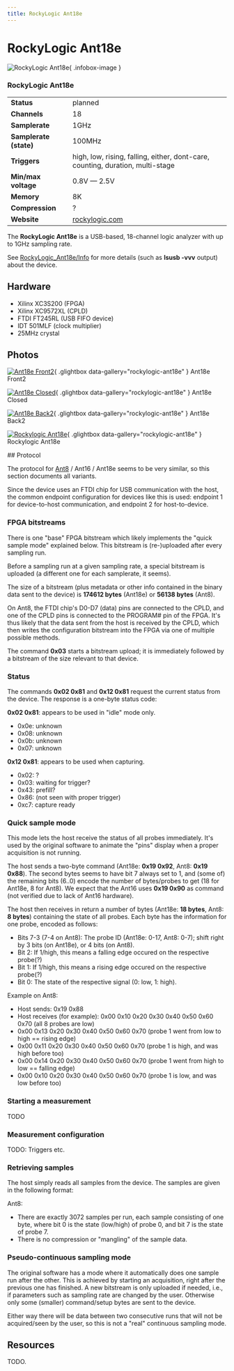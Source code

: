 ```yaml
---
title: RockyLogic Ant18e
---
```


# RockyLogic Ant18e

<div class="infobox" markdown>

![RockyLogic Ant18e](./img/Ant18e-front2.jpg){ .infobox-image }

### RockyLogic Ant18e

| | |
|---|---|
| **Status** | planned |
| **Channels** | 18 |
| **Samplerate** | 1GHz |
| **Samplerate (state)** | 100MHz |
| **Triggers** | high, low, rising, falling, either, dont-care, counting, duration, multi-stage |
| **Min/max voltage** | 0.8V — 2.5V |
| **Memory** | 8K |
| **Compression** | ? |
| **Website** | [rockylogic.com](http://www.rockylogic.com/products/ant18e.html) |

</div>

The **RockyLogic Ant18e** is a USB-based, 18-channel logic analyzer with up to 1GHz sampling rate.

See [RockyLogic_Ant18e/Info](https://sigrok.org/wiki/RockyLogic_Ant18e/Info) for more details (such as **lsusb -vvv** output) about the device.

## Hardware
- Xilinx XC3S200 (FPGA)
- Xilinx XC9572XL (CPLD)
- FTDI FT245RL (USB FIFO device)
- IDT 501MLF (clock multiplier)
- 25MHz crystal

## Photos

<div class="photo-grid" markdown>

[![Ant18e Front2](./img/Ant18e-front2.jpg)](./img/Ant18e-front2.png "Ant18e Front2"){ .glightbox data-gallery="rockylogic-ant18e" }
<span class="caption">Ant18e Front2</span>

[![Ant18e Closed](./img/Ant18e_closed.jpg)](./img/Ant18e_closed.jpg "Ant18e Closed"){ .glightbox data-gallery="rockylogic-ant18e" }
<span class="caption">Ant18e Closed</span>

[![Ant18e Back2](./img/Ant18e-back2.jpg)](./img/Ant18e-back2.png "Ant18e Back2"){ .glightbox data-gallery="rockylogic-ant18e" }
<span class="caption">Ant18e Back2</span>

[![Rockylogic Ant18e](./img/RockyLogic_Ant18e.jpg)](./img/RockyLogic_Ant18e.png "Rockylogic Ant18e"){ .glightbox data-gallery="rockylogic-ant18e" }
<span class="caption">Rockylogic Ant18e</span>

</div>
## Protocol

The protocol for [Ant8](https://sigrok.org/wiki/RockyLogic_Ant8) / Ant16 / Ant18e seems to be very similar, so this section documents all variants.

Since the device uses an FTDI chip for USB communication with the host, the common endpoint configuration for devices like this is used: endpoint 1 for device-to-host communication, and endpoint 2 for host-to-device.

### FPGA bitstreams

There is one "base" FPGA bitstream which likely implements the "quick sample mode" explained below. This bitstream is (re-)uploaded after every sampling run.

Before a sampling run at a given sampling rate, a special bitstream is uploaded (a different one for each samplerate, it seems).

The size of a bitstream (plus metadata or other info contained in the binary data sent to the device) is **174612 bytes** (Ant18e) or **56138 bytes** (Ant8).

On Ant8, the FTDI chip's D0-D7 (data) pins are connected to the CPLD, and one of the CPLD pins is connected to the PROGRAM# pin of the FPGA. It's thus likely that the data sent from the host is received by the CPLD, which then writes the configuration bitstream into the FPGA via one of multiple possible methods.

The command **0x03** starts a bitstream upload; it is immediately followed by a bitstream of the size relevant to that device.

### Status

The commands **0x02 0x81** and **0x12 0x81** request the current status from the device. The response is a one-byte status code:

**0x02 0x81**: appears to be used in "idle" mode only.

- 0x0e: unknown
- 0x08: unknown
- 0x0b: unknown
- 0x07: unknown

**0x12 0x81**: appears to be used when capturing.

- 0x02:&#160;?
- 0x03: waiting for trigger?
- 0x43: prefill?
- 0x86: (not seen with proper trigger)
- 0xc7: capture ready
### Quick sample mode

This mode lets the host receive the status of all probes immediately. It's used by the original software to animate the "pins" display when a proper acquisition is not running.

The host sends a two-byte command (Ant18e: **0x19 0x92**, Ant8: **0x19 0x88**). The second bytes seems to have bit 7 always set to 1, and (some of) the remaining bits (6..0) encode the number of bytes/probes to get (18 for Ant18e, 8 for Ant8). We expect that the Ant16 uses **0x19 0x90** as command (not verified due to lack of Ant16 hardware).

The host then receives in return a number of bytes (Ant18e: **18 bytes**, Ant8: **8 bytes**) containing the state of all probes. Each byte has the information for one probe, encoded as follows:

- Bits 7-3 (7-4 on Ant8): The probe ID (Ant18e: 0-17, Ant8: 0-7); shift right by 3 bits (on Ant18e), or 4 bits (on Ant8).
- Bit 2: If 1/high, this means a falling edge occured on the respective probe(?)
- Bit 1: If 1/high, this means a rising edge occured on the respective probe(?)
- Bit 0: The state of the respective signal (0: low, 1: high).

Example on Ant8:

- Host sends: 0x19 0x88
- Host receives (for example):
0x00 0x10 0x20 0x30 0x40 0x50 0x60 0x70 (all 8 probes are low)
- 0x00 0x13 0x20 0x30 0x40 0x50 0x60 0x70 (probe 1 went from low to high == rising edge)
- 0x00 0x11 0x20 0x30 0x40 0x50 0x60 0x70 (probe 1 is high, and was high before too)
- 0x00 0x14 0x20 0x30 0x40 0x50 0x60 0x70 (probe 1 went from high to low == falling edge)
- 0x00 0x10 0x20 0x30 0x40 0x50 0x60 0x70 (probe 1 is low, and was low before too)
### Starting a measurement

TODO

### Measurement configuration

TODO: Triggers etc.

### Retrieving samples

The host simply reads all samples from the device. The samples are given in the following format:

Ant8:

- There are exactly 3072 samples per run, each sample consisting of one byte, where bit 0 is the state (low/high) of probe 0, and bit 7 is the state of probe 7.
- There is no compression or "mangling" of the sample data.
### Pseudo-continuous sampling mode

The original software has a mode where it automatically does one sample run after the other. This is achieved by starting an acquisition, right after the previous one has finished. A new bitstream is only uploaded if needed, i.e., if parameters such as sampling rate are changed by the user. Otherwise only some (smaller) command/setup bytes are sent to the device.

Either way there will be data between two consecutive runs that will not be acquired/seen by the user, so this is not a "real" continuous sampling mode.

## Resources

TODO.

